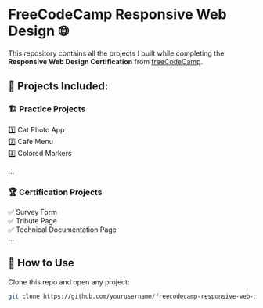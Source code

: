 # FreeCodeCamp Responsive Web Design 🌐

This repository contains all the projects I built while completing the **Responsive Web Design Certification** from [freeCodeCamp](https://www.freecodecamp.org/).

## 📌 Projects Included:
### 🏗 Practice Projects
1️⃣ Cat Photo App  
2️⃣ Cafe Menu  
3️⃣ Colored Markers

...  

### 🏆 Certification Projects
✅ Survey Form  
✅ Tribute Page  
✅ Technical Documentation Page  
...  

## 🚀 How to Use
Clone this repo and open any project:
```sh
git clone https://github.com/yourusername/freecodecamp-responsive-web-design.git
